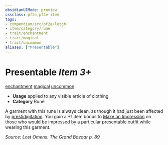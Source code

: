 ```yaml
---
obsidianUIMode: preview
cssclass: pf2e,pf2e-item
tags:
- compendium/src/pf2e/lotgb
- item/category/rune
- trait/enchantment
- trait/magical
- trait/uncommon
aliases: ["Presentable"]
---
```

# Presentable *Item 3+*  
[enchantment](../../../Rules/traits/enchantment.md)  [magical](../../../Rules/traits/magical.md)  [uncommon](../../../Rules/traits/uncommon.md)  

- **Usage** applied to any visible article of clothing
- **Category** Rune

A garment with this rune is always clean, as though it had just been affected by [prestidigitation](../../spells/prestidigitation.md). You gain a +1 item bonus to [Make an Impression](../../../Rules/actions/make-an-impression.md) on those who would be impressed by a particular presentable outfit while wearing this garment.

*Source: Lost Omens: The Grand Bazaar p. 89*